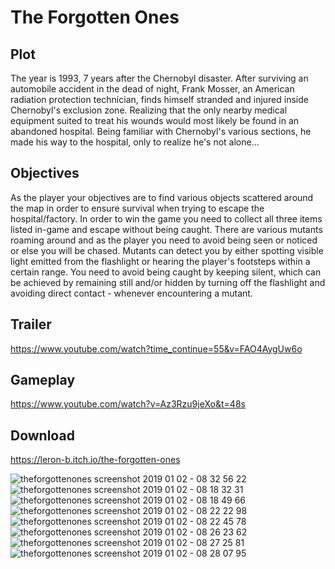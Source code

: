 # The Forgotten Ones

## Plot
The year is 1993, 7 years after the Chernobyl disaster. After surviving an automobile accident in the dead of night, Frank Mosser, an American radiation protection technician, finds himself stranded and injured inside Chernobyl's exclusion zone. Realizing that the only nearby medical equipment suited to treat his wounds would most likely be found in an abandoned hospital. Being familiar with Chernobyl's various sections, he made his way to the hospital, only to realize he's not alone... 

## Objectives
As the player your objectives are to find various objects scattered around the map in order to ensure survival when trying to escape the hospital/factory. In order to win the game you need to collect all three items listed in-game and escape without being caught. There are various mutants roaming around and as the player you need to avoid being seen or noticed or else you will be chased. Mutants can detect you by either spotting visible light emitted from the flashlight or hearing the player's footsteps within a certain range. You need to avoid being caught by keeping silent, which can be achieved by remaining still and/or hidden by turning off the flashlight and avoiding direct contact - whenever encountering a mutant.

## Trailer
https://www.youtube.com/watch?time_continue=55&v=FAO4AygUw6o

## Gameplay
https://www.youtube.com/watch?v=Az3Rzu9jeXo&t=48s

## Download
https://leron-b.itch.io/the-forgotten-ones



![theforgottenones screenshot 2019 01 02 - 08 32 56 22](https://user-images.githubusercontent.com/19450714/50598489-ea395100-0e78-11e9-8e9c-3df790dd879a.png)
![theforgottenones screenshot 2019 01 02 - 08 18 32 31](https://user-images.githubusercontent.com/19450714/50598490-ea395100-0e78-11e9-84b5-d3a228717f89.png)
![theforgottenones screenshot 2019 01 02 - 08 18 49 66](https://user-images.githubusercontent.com/19450714/50598491-ea395100-0e78-11e9-9d80-31376286dcfc.png)
![theforgottenones screenshot 2019 01 02 - 08 22 22 98](https://user-images.githubusercontent.com/19450714/50598492-ea395100-0e78-11e9-947e-72441237df5b.png)
![theforgottenones screenshot 2019 01 02 - 08 22 45 78](https://user-images.githubusercontent.com/19450714/50598493-ea395100-0e78-11e9-97f8-0ba24fa3981d.png)
![theforgottenones screenshot 2019 01 02 - 08 26 23 62](https://user-images.githubusercontent.com/19450714/50598494-ea395100-0e78-11e9-81ea-19bf7a69dda8.png)
![theforgottenones screenshot 2019 01 02 - 08 27 25 81](https://user-images.githubusercontent.com/19450714/50598495-ea395100-0e78-11e9-9dca-f59fe7db1be7.png)
![theforgottenones screenshot 2019 01 02 - 08 28 07 95](https://user-images.githubusercontent.com/19450714/50598498-ead1e780-0e78-11e9-8c27-6ed5e6cef82c.png)
